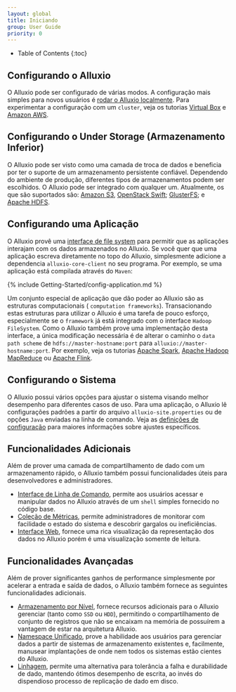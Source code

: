 ```yaml
---
layout: global
title: Iniciando
group: User Guide
priority: 0
---
```


* Table of Contents
{:toc}

## Configurando o Alluxio

O Alluxio pode ser configurado de várias modos. A configuração mais simples para novos usuários
é [rodar o Alluxio localmente](Running-Alluxio-Locally.html). Para experimentar a configuração
com um `cluster`, veja os tutorias [Virtual Box](Running-Alluxio-on-Virtual-Box.html) e
[Amazon AWS](Running-Alluxio-on-EC2.html).

## Configurando o Under Storage (Armazenamento Inferior)

O Alluxio pode ser visto como uma camada de troca de dados e beneficia por ter o suporte de
um armazenamento persistente confiável. Dependendo do ambiente de produção, diferentes tipos
de armazenamentos podem ser escolhidos. O Alluxio pode ser integrado com qualquer um. Atualmente,
os que são suportados são: [Amazon S3](Configuring-Alluxio-with-S3.html),
[OpenStack Swift](Configuring-Alluxio-with-Swift.html);
[GlusterFS](Configuring-Alluxio-with-GlusterFS.html); e
[Apache HDFS](Configuring-Alluxio-with-HDFS.html).

## Configurando uma Aplicação

O Alluxio provê uma [interface de file system](File-System-API.html) para permitir que as aplicações
interajam com os dados armazenados no Alluxio. Se você quer que uma aplicação escreva diretamente
no topo do Alluxio, simplesmente adicione a dependencia `alluxio-core-client` no seu programa. Por
exemplo, se uma aplicação está compilada através do `Maven`:

{% include Getting-Started/config-application.md %}

Um conjunto especial de aplicação que dão poder ao Alluxio são as estruturas computacionais (
`computation frameworks`). Transacionando estas estruturas para utilizar o Alluxio é uma tarefa de
pouco esforço, especialmente se o `framework` já está integrado com o interface `Hadoop FileSystem`.
Como o Alluxio também prove uma implementação desta interface, a única modificação necessária é de
alterar o caminho o `data path scheme` de `hdfs://master-hostname:port` para
`alluxio://master-hostname:port`. Por exemplo, veja os tutorias
[Apache Spark](Running-Spark-on-Alluxio.html),
[Apache Hadoop MapReduce](Running-Hadoop-MapReduce-on-Alluxio.html) ou
[Apache Flink](Running-Flink-on-Alluxio.html).

## Configurando o Sistema

O Alluxio possui vários opções para ajustar o sistema visando melhor desempenho para diferentes casos
de uso. Para uma aplicação, o Alluxio lê configurações padrões a partir do arquivo
`alluxio-site.properties` ou de opções `Java` enviadas na linha de comando. Veja as
[definições de configuração](Configuration-Settings.html) para maiores informações sobre ajustes
específicos.

## Funcionalidades Adicionais

Além de prover uma camada de compartilhamento de dado com um armazenamento rápido, o Alluxio também
possui funcionalidades úteis para desenvolvedores e administradores.

* [Interface de Linha de Comando](Command-Line-Interface.html), permite aos usuários acessar e
manipular dados no Alluxio através de um `shell` simples fornecido no código base.
* [Coleção de Métricas](Metrics-System.html), permite administradores de monitorar com facilidade o
estado do sistema e descobrir gargalos ou ineficiências.
* [Interface Web](Web-Interface.html), fornece uma rica visualização da representação dos dados no
Alluxio porém é uma visualização somente de leitura.

## Funcionalidades Avançadas

Além de prover significantes ganhos de performance simplesmente por acelerar a entrada e saída de dados,
o Alluxio também fornece as seguintes funcionalidades adicionais.

* [Armazenamento por Nível](Tiered-Storage-on-Alluxio.html), fornece recursos adicionais para o Alluxio
gerenciar (tanto como `SSD` ou `HDD`), permitindo o compartilhamento de conjunto de registros que não
se encaixam na memória de possuírem a vantagem de estar na arquitetura Alluxio.
* [Namespace Unificado](Unified-and-Transparent-Namespace.html), prove a habilidade aos usuários para
gerenciar dados a partir de sistemas de armazenamento existentes e, facilmente, manusear implantações de
onde nem todos os sistemas estão cientes do Alluxio.
* [Linhagem](Lineage-API.html), permite uma alternativa para tolerância a falha e durabilidade de dado,
mantendo ótimos desempenho de escrita, ao invés do dispendioso processo de replicação de dado em disco.
